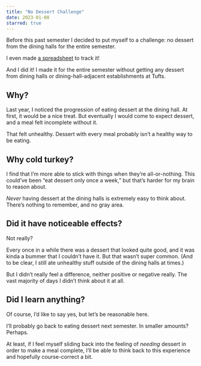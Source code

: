 ```yaml
---
title: "No Dessert Challenge"
date: 2023-01-08
starred: true
---
```


Before this past semester I decided to put myself to a challenge: no dessert from the dining halls for the entire semester.

I even made [a spreadsheet](https://docs.google.com/spreadsheets/d/1LhZgB-AMSOBz21-hqI0MY-qPtUj7pWxDbF2lJ1QdfJk) to track it!

And I did it! I made it for the entire semester without getting any dessert from dining halls or dining-hall-adjacent establishments at Tufts.

## Why?

Last year, I noticed the progression of eating dessert at the dining hall. At first, it would be a nice treat. But eventually I would come to expect dessert, and a meal felt incomplete without it.

That felt unhealthy. Dessert with every meal probably isn’t a healthy way to be eating.

## Why cold turkey?

I find that I’m more able to stick with things when they’re all-or-nothing. This could’ve been “eat dessert only once a week,” but that’s harder for my brain to reason about.

_Never_ having dessert at the dining halls is extremely easy to think about. There’s nothing to remember, and no gray area.

## Did it have noticeable effects?

Not really?

Every once in a while there was a dessert that looked quite good, and it was kinda a bummer that I couldn’t have it. But that wasn’t super common. (And to be clear, I still ate unhealthy stuff outside of the dining halls at times.)

But I didn’t really feel a difference, neither positive or negative really. The vast majority of days I didn’t think about it at all.

## Did I learn anything?

Of course, I’d like to say yes, but let’s be reasonable here.

I’ll probably go back to eating dessert next semester. In smaller amounts? Perhaps.

At least, if I feel myself sliding back into the feeling of _needing_ dessert in order to make a meal complete, I’ll be able to think back to this experience and hopefully course-correct a bit.
